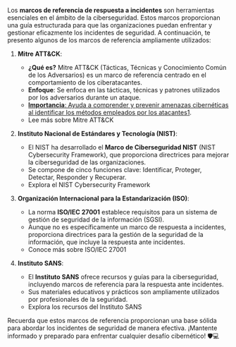 Los **marcos de referencia de respuesta a incidentes** son herramientas esenciales en el ámbito de la ciberseguridad. Estos marcos proporcionan una guía estructurada para que las organizaciones puedan enfrentar y gestionar eficazmente los incidentes de seguridad. A continuación, te presento algunos de los marcos de referencia ampliamente utilizados:

1. **Mitre ATT&CK**:
    
    - **¿Qué es?** Mitre ATT&CK (Tácticas, Técnicas y Conocimiento Común de los Adversarios) es un marco de referencia centrado en el comportamiento de los ciberatacantes.
    - **Enfoque**: Se enfoca en las tácticas, técnicas y patrones utilizados por los adversarios durante un ataque.
    - [**Importancia**: Ayuda a comprender y prevenir amenazas cibernéticas al identificar los métodos empleados por los atacantes](https://www.proofpoint.com/es/threat-reference/incident-response)[1](https://www.proofpoint.com/es/threat-reference/incident-response).
    - Lee más sobre Mitre ATT&CK
2. **Instituto Nacional de Estándares y Tecnología (NIST)**:
    
    - El NIST ha desarrollado el **Marco de Ciberseguridad NIST** (NIST Cybersecurity Framework), que proporciona directrices para mejorar la ciberseguridad de las organizaciones.
    - Se compone de cinco funciones clave: Identificar, Proteger, Detectar, Responder y Recuperar.
    - Explora el NIST Cybersecurity Framework
3. **Organización Internacional para la Estandarización (ISO)**:
    
    - La norma **ISO/IEC 27001** establece requisitos para un sistema de gestión de seguridad de la información (SGSI).
    - Aunque no es específicamente un marco de respuesta a incidentes, proporciona directrices para la gestión de la seguridad de la información, que incluye la respuesta ante incidentes.
    - Conoce más sobre ISO/IEC 27001
4. **Instituto SANS**:
    
    - El **Instituto SANS** ofrece recursos y guías para la ciberseguridad, incluyendo marcos de referencia para la respuesta ante incidentes.
    - Sus materiales educativos y prácticos son ampliamente utilizados por profesionales de la seguridad.
    - Explora los recursos del Instituto SANS

Recuerda que estos marcos de referencia proporcionan una base sólida para abordar los incidentes de seguridad de manera efectiva. ¡Mantente informado y preparado para enfrentar cualquier desafío cibernético! 🛡️💻